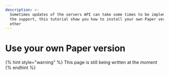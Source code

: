 ```yaml
---
description: >-
  Sometimes updates of the servers API can take some times to be implemented by
  the support, this tutorial show you how to install your own Paper version or
  other
---
```


# Use your own Paper version

{% hint style="warning" %}
This page is still being written at the moment
{% endhint %}
